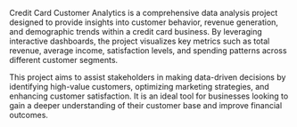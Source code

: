 Credit Card Customer Analytics is a comprehensive data analysis project designed to provide insights into customer behavior, revenue generation, and demographic trends within a credit card business. By leveraging interactive dashboards, the project visualizes key metrics such as total revenue, average income, satisfaction levels, and spending patterns across different customer segments.

This project aims to assist stakeholders in making data-driven decisions by identifying high-value customers, optimizing marketing strategies, and enhancing customer satisfaction. It is an ideal tool for businesses looking to gain a deeper understanding of their customer base and improve financial outcomes.
